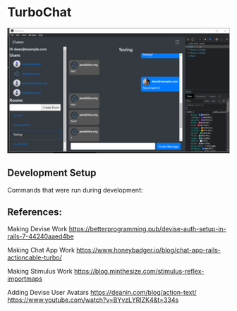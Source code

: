 # TurboChat

![Demo Image of Main Application](https://github.com/deanout/turbochat/blob/main/Turbochat.png?raw=true)

## Development Setup
Commands that were run during development:



## References:

Making Devise Work
https://betterprogramming.pub/devise-auth-setup-in-rails-7-44240aaed4be

Making Chat App Work
https://www.honeybadger.io/blog/chat-app-rails-actioncable-turbo/

Making Stimulus Work
https://blog.minthesize.com/stimulus-reflex-importmaps

Adding Devise User Avatars
https://deanin.com/blog/action-text/
https://www.youtube.com/watch?v=BYvzLYRIZK4&t=334s
